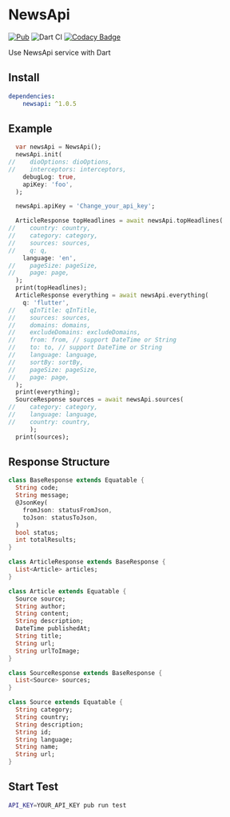 # NewsApi

[![Pub](https://img.shields.io/pub/v/newsapi.svg)](https://pub.dartlang.org/packages/newsapi)
![Dart CI](https://github.com/YeungKC/NewsApi/workflows/Dart%20CI/badge.svg)
[![Codacy Badge](https://api.codacy.com/project/badge/Grade/33b83ba4c6834d5a9c76a1b6dfb61bd8)](https://www.codacy.com/manual/YeungKC/NewsApi?utm_source=github.com&amp;utm_medium=referral&amp;utm_content=YeungKC/NewsApi&amp;utm_campaign=Badge_Grade)

Use NewsApi service with Dart

## Install
```yaml
dependencies:
    newsapi: ^1.0.5
```


## Example

```Dart
  var newsApi = NewsApi();
  newsApi.init(
//    dioOptions: dioOptions,
//    interceptors: interceptors,
    debugLog: true,
    apiKey: 'foo',
  );

  newsApi.apiKey = 'Change_your_api_key';

  ArticleResponse topHeadlines = await newsApi.topHeadlines(
//    country: country,
//    category: category,
//    sources: sources,
//    q: q,
    language: 'en',
//    pageSize: pageSize,
//    page: page,
  );
  print(topHeadlines);
  ArticleResponse everything = await newsApi.everything(
    q: 'flutter',
//    qInTitle: qInTitle,
//    sources: sources,
//    domains: domains,
//    excludeDomains: excludeDomains,
//    from: from, // support DateTime or String
//    to: to, // support DateTime or String
//    language: language,
//    sortBy: sortBy,
//    pageSize: pageSize,
//    page: page,
  );
  print(everything);
  SourceResponse sources = await newsApi.sources(
//    category: category,
//    language: language,
//    country: country,
      );
  print(sources);
```

## Response Structure

```dart
class BaseResponse extends Equatable {
  String code;
  String message;
  @JsonKey(
    fromJson: statusFromJson,
    toJson: statusToJson,
  )
  bool status;
  int totalResults;
}

class ArticleResponse extends BaseResponse {
  List<Article> articles;
}

class Article extends Equatable {
  Source source;
  String author;
  String content;
  String description;
  DateTime publishedAt;
  String title;
  String url;
  String urlToImage;
}

class SourceResponse extends BaseResponse {
  List<Source> sources;
}

class Source extends Equatable {
  String category;
  String country;
  String description;
  String id;
  String language;
  String name;
  String url;
}
```

## Start Test
```bash
API_KEY=YOUR_API_KEY pub run test
```
